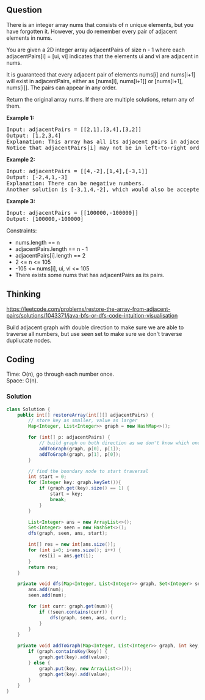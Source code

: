 ## Question
There is an integer array nums that consists of n unique elements, but you have forgotten it. However, you do remember every pair of adjacent elements in nums.  
  
You are given a 2D integer array adjacentPairs of size n - 1 where each adjacentPairs[i] = [ui, vi] indicates that the elements ui and vi are adjacent in nums.  
  
It is guaranteed that every adjacent pair of elements nums[i] and nums[i+1] will exist in adjacentPairs, either as [nums[i], nums[i+1]] or [nums[i+1], nums[i]]. The pairs can appear in any order.  
  
Return the original array nums. If there are multiple solutions, return any of them.  
  
**Example 1:**
<pre>
Input: adjacentPairs = [[2,1],[3,4],[3,2]]
Output: [1,2,3,4]
Explanation: This array has all its adjacent pairs in adjacentPairs.
Notice that adjacentPairs[i] may not be in left-to-right order.
</pre>

**Example 2:**
<pre>
Input: adjacentPairs = [[4,-2],[1,4],[-3,1]]
Output: [-2,4,1,-3]
Explanation: There can be negative numbers.
Another solution is [-3,1,4,-2], which would also be accepted.
</pre>

**Example 3:**
<pre>
Input: adjacentPairs = [[100000,-100000]]
Output: [100000,-100000]
</pre>

Constraints:
* nums.length == n
* adjacentPairs.length == n - 1
* adjacentPairs[i].length == 2
* 2 <= n <= 105
* -105 <= nums[i], ui, vi <= 105
* There exists some nums that has adjacentPairs as its pairs.

## Thinking
https://leetcode.com/problems/restore-the-array-from-adjacent-pairs/solutions/1043371/java-bfs-or-dfs-code-intuition-visualisation

Build adjacent graph with double direction to make sure we are able to traverse all numbers, but use seen set to make sure we don't traverse dupliucate nodes.

## Coding
Time: O(n), go through each number once.  
Space: O(n).  
### Solution
```java
class Solution {
    public int[] restoreArray(int[][] adjacentPairs) {
        // store key as smaller, value as larger
        Map<Integer, List<Integer>> graph = new HashMap<>();

        for (int[] p: adjacentPairs) {
            // build graph on both direction as we don't know which one will be traverse first, we will use seen set to prevent duplicate visits
            addToGraph(graph, p[0], p[1]);
            addToGraph(graph, p[1], p[0]);
        }

        // find the boundary node to start traversal
        int start = 0;
        for (Integer key: graph.keySet()){
            if (graph.get(key).size() == 1) {
                start = key;
                break;
            }
        }

        List<Integer> ans = new ArrayList<>();
        Set<Integer> seen = new HashSet<>();
        dfs(graph, seen, ans, start);

        int[] res = new int[ans.size()];
        for (int i=0; i<ans.size(); i++) {
            res[i] = ans.get(i);
        }
        return res;
    }

    private void dfs(Map<Integer, List<Integer>> graph, Set<Integer> seen, List<Integer> ans, int num) {
        ans.add(num);
        seen.add(num);

        for (int curr: graph.get(num)){
            if (!seen.contains(curr)) {                
                dfs(graph, seen, ans, curr);
            }
        }
    }

    private void addToGraph(Map<Integer, List<Integer>> graph, int key, int value) {
        if (graph.containsKey(key)) {
            graph.get(key).add(value);
        } else {
            graph.put(key, new ArrayList<>());
            graph.get(key).add(value);
        }
    }
}
```